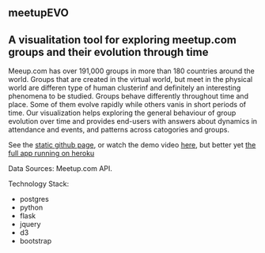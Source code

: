 ## meetupEVO 
## A visualitation tool for exploring meetup.com groups and their evolution through time

Meeup.com has over 191,000 groups in more than 180 countries around the world. Groups that are created in the virtual world, but meet in the physical world are differen type of human clusterinf and definitely an interesting phenomena to be studied. Groups behave differently throughout time and place. Some of them evolve rapidly while others vanis in short periods of time. Our visualization helps exploring the general behaviour of group evolution over time and provides end-users with answers about dynamics in attendance and events, and patterns across catogories and groups.

See the [static github page](https://nyu-cs6313-projects.github.io/sp2015-group13/), 
or watch the demo video [here](https://agile-island-7524.herokuapp.com/),
but better yet [the full app running on heroku](https://agile-island-7524.herokuapp.com/)


Data Sources: Meetup.com API.

Technology Stack:

* postgres
* python
* flask
* jquery
* d3
* bootstrap

